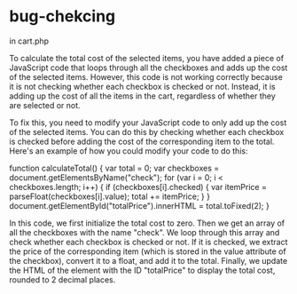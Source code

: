# bug-chekcing

in cart.php


To calculate the total cost of the selected items, you have added a piece of JavaScript code that loops through all the checkboxes and adds up the cost of the selected items. However, this code is not working correctly because it is not checking whether each checkbox is checked or not. Instead, it is adding up the cost of all the items in the cart, regardless of whether they are selected or not.

To fix this, you need to modify your JavaScript code to only add up the cost of the selected items. You can do this by checking whether each checkbox is checked before adding the cost of the corresponding item to the total. Here's an example of how you could modify your code to do this:


function calculateTotal() {
  var total = 0;
  var checkboxes = document.getElementsByName("check");
  for (var i = 0; i < checkboxes.length; i++) {
    if (checkboxes[i].checked) {
      var itemPrice = parseFloat(checkboxes[i].value);
      total += itemPrice;
    }
  }
  document.getElementById("totalPrice").innerHTML = total.toFixed(2);
}

In this code, we first initialize the total cost to zero. Then we get an array of all the checkboxes with the name "check". We loop through this array and check whether each checkbox is checked or not. If it is checked, we extract the price of the corresponding item (which is stored in the value attribute of the checkbox), convert it to a float, and add it to the total. Finally, we update the HTML of the element with the ID "totalPrice" to display the total cost, rounded to 2 decimal places.
